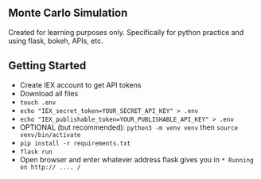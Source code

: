 ## Monte Carlo Simulation
Created for learning purposes only. Specifically for python practice and using flask, bokeh, APIs, etc.
## Getting Started
- Create IEX account to get API tokens
- Download all files
- `touch .env`
- `echo "IEX_secret_token=YOUR_SECRET_API_KEY" > .env`
- `echo "IEX_publishable_token=YOUR_PUBLISHABLE_API_KEY" > .env`
- OPTIONAL (but recommended): `python3 -m venv venv` then `source venv/bin/activate`
- `pip install -r requirements.txt`
- `flask run`
- Open browser and enter whatever address flask gives you in `* Running on http:// .... /`
